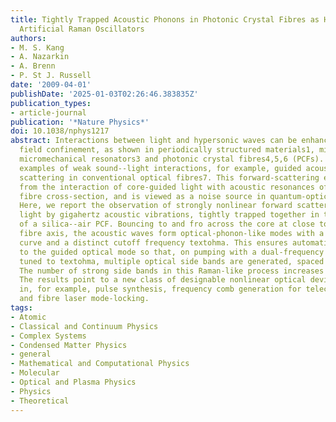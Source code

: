 ```yaml
---
title: Tightly Trapped Acoustic Phonons in Photonic Crystal Fibres as Highly Nonlinear
  Artificial Raman Oscillators
authors:
- M. S. Kang
- A. Nazarkin
- A. Brenn
- P. St J. Russell
date: '2009-04-01'
publishDate: '2025-01-03T02:26:46.383835Z'
publication_types:
- article-journal
publication: '*Nature Physics*'
doi: 10.1038/nphys1217
abstract: Interactions between light and hypersonic waves can be enhanced by tight
  field confinement, as shown in periodically structured materials1, microcavities2,
  micromechanical resonators3 and photonic crystal fibres4,5,6 (PCFs). There are many
  examples of weak sound--light interactions, for example, guided acoustic-wave Brillouin
  scattering in conventional optical fibres7. This forward-scattering effect results
  from the interaction of core-guided light with acoustic resonances of the entire
  fibre cross-section, and is viewed as a noise source in quantum-optics experiments8.
  Here, we report the observation of strongly nonlinear forward scattering of laser
  light by gigahertz acoustic vibrations, tightly trapped together in the small core
  of a silica--air PCF. Bouncing to and fro across the core at close to 90$∘$ to the
  fibre axis, the acoustic waves form optical-phonon-like modes with a flat dispersion
  curve and a distinct cutoff frequency textohma. This ensures automatic phase-matching
  to the guided optical mode so that, on pumping with a dual-frequency laser source
  tuned to textohma, multiple optical side bands are generated, spaced by textohma.
  The number of strong side bands in this Raman-like process increases with pump power.
  The results point to a new class of designable nonlinear optical device with applications
  in, for example, pulse synthesis, frequency comb generation for telecommunications
  and fibre laser mode-locking.
tags:
- Atomic
- Classical and Continuum Physics
- Complex Systems
- Condensed Matter Physics
- general
- Mathematical and Computational Physics
- Molecular
- Optical and Plasma Physics
- Physics
- Theoretical
---
```

